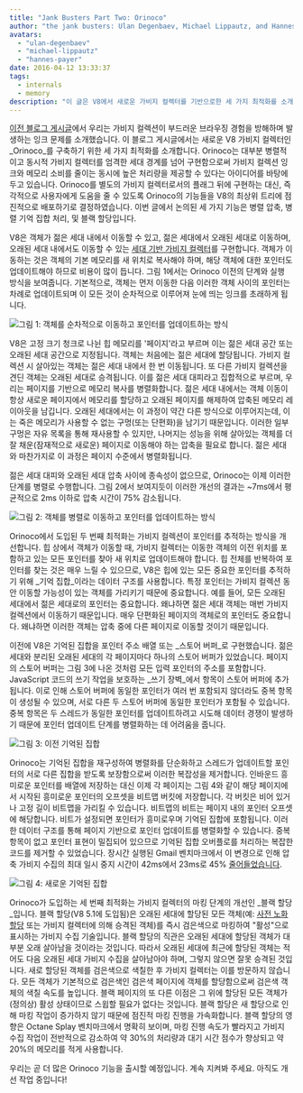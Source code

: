 ```yaml
---
title: "Jank Busters Part Two: Orinoco"
author: "the jank busters: Ulan Degenbaev, Michael Lippautz, and Hannes Payer"
avatars:
  - "ulan-degenbaev"
  - "michael-lippautz"
  - "hannes-payer"
date: 2016-04-12 13:33:37
tags:
  - internals
  - memory
description: "이 글은 V8에서 새로운 가비지 컬렉터를 기반으로한 세 가지 최적화를 소개합니다. 해당 코드는 Orinoco로 명명되었습니다."
---
```

[이전 블로그 게시글](/blog/jank-busters)에서 우리는 가비지 컬렉션이 부드러운 브라우징 경험을 방해하며 발생하는 잉크 문제를 소개했습니다. 이 블로그 게시글에서는 새로운 V8 가비지 컬렉터인 _Orinoco_를 구축하기 위한 세 가지 최적화를 소개합니다. Orinoco는 대부분 병렬적이고 동시적 가비지 컬렉터를 엄격한 세대 경계를 넘어 구현함으로써 가비지 컬렉션 잉크와 메모리 소비를 줄이는 동시에 높은 처리량을 제공할 수 있다는 아이디어를 바탕에 두고 있습니다. Orinoco를 별도의 가비지 컬렉터로서의 플래그 뒤에 구현하는 대신, 즉각적으로 사용자에게 도움을 줄 수 있도록 Orinoco의 기능들을 V8의 최상위 트리에 점진적으로 배포하기로 결정하였습니다. 이번 글에서 논의된 세 가지 기능은 병렬 압축, 병렬 기억 집합 처리, 및 블랙 할당입니다.

<!--truncate-->
V8은 객체가 젊은 세대 내에서 이동할 수 있고, 젊은 세대에서 오래된 세대로 이동하며, 오래된 세대 내에서도 이동할 수 있는 [세대 기반 가비지 컬렉터](https://en.wikipedia.org/wiki/Garbage_collection_(computer_science)#Generational)를 구현합니다. 객체가 이동하는 것은 객체의 기본 메모리를 새 위치로 복사해야 하며, 해당 객체에 대한 포인터도 업데이트해야 하므로 비용이 많이 듭니다. 그림 1에서는 Orinoco 이전의 단계와 실행 방식을 보여줍니다. 기본적으로, 객체는 먼저 이동한 다음 이러한 객체 사이의 포인터는 차례로 업데이트되며 이 모든 것이 순차적으로 이루어져 눈에 띄는 잉크를 초래하게 됩니다.

![그림 1: 객체를 순차적으로 이동하고 포인터를 업데이트하는 방식](/_img/orinoco/sequential.png)

V8은 고정 크기 청크로 나뉜 힙 메모리를 '페이지'라고 부르며 이는 젊은 세대 공간 또는 오래된 세대 공간으로 지정됩니다. 객체는 처음에는 젊은 세대에 할당됩니다. 가비지 컬렉션 시 살아있는 객체는 젊은 세대 내에서 한 번 이동됩니다. 또 다른 가비지 컬렉션을 견딘 객체는 오래된 세대로 승격됩니다. 이를 젊은 세대 대피라고 집합적으로 부르며, 우리는 페이지를 기반으로 메모리 복사를 병렬화합니다. 젊은 세대 내에서는 객체 이동이 항상 새로운 페이지에서 메모리를 할당하고 오래된 페이지를 해제하여 압축된 메모리 레이아웃을 남깁니다. 오래된 세대에서는 이 과정이 약간 다른 방식으로 이루어지는데, 이는 죽은 메모리가 사용할 수 없는 구멍(또는 단편화)을 남기기 때문입니다. 이러한 일부 구멍은 자유 목록을 통해 재사용할 수 있지만, 나머지는 성능을 위해 살아있는 객체를 더 잘 채운(잠재적으로 새로운) 페이지로 이동해야 하는 압축을 필요로 합니다. 젊은 세대와 마찬가지로 이 과정은 페이지 수준에서 병렬화됩니다.

젊은 세대 대피와 오래된 세대 압축 사이에 종속성이 없으므로, Orinoco는 이제 이러한 단계를 병렬로 수행합니다. 그림 2에서 보여지듯이 이러한 개선의 결과는 ~7ms에서 평균적으로 2ms 이하로 압축 시간이 75% 감소됩니다.

![그림 2: 객체를 병렬로 이동하고 포인터를 업데이트하는 방식](/_img/orinoco/parallel.png)

Orinoco에서 도입된 두 번째 최적화는 가비지 컬렉션이 포인터를 추적하는 방식을 개선합니다. 힙 상에서 객체가 이동할 때, 가비지 컬렉터는 이동한 객체의 이전 위치를 포함하고 있는 모든 포인터를 찾아 새 위치로 업데이트해야 합니다. 힙 전체를 반복하여 포인터를 찾는 것은 매우 느릴 수 있으므로, V8은 힙에 있는 모든 중요한 포인터를 추적하기 위해 _기억 집합_이라는 데이터 구조를 사용합니다. 특정 포인터는 가비지 컬렉션 동안 이동할 가능성이 있는 객체를 가리키기 때문에 중요합니다. 예를 들어, 모든 오래된 세대에서 젊은 세대로의 포인터는 중요합니다. 왜냐하면 젊은 세대 객체는 매번 가비지 컬렉션에서 이동하기 때문입니다. 매우 단편화된 페이지의 객체로의 포인터도 중요합니다. 왜냐하면 이러한 객체는 압축 중에 다른 페이지로 이동할 것이기 때문입니다.

이전에 V8은 기억된 집합을 포인터 주소 배열 또는 _스토어 버퍼_로 구현했습니다. 젊은 세대와 분리된 오래된 세대의 각 페이지마다 하나의 스토어 버퍼가 있었습니다. 페이지의 스토어 버퍼는 그림 3에 나온 것처럼 모든 입력 포인터의 주소를 포함합니다. JavaScript 코드의 쓰기 작업을 보호하는 _쓰기 장벽_에서 항목이 스토어 버퍼에 추가됩니다. 이로 인해 스토어 버퍼에 동일한 포인터가 여러 번 포함되지 않더라도 중복 항목이 생성될 수 있으며, 서로 다른 두 스토어 버퍼에 동일한 포인터가 포함될 수 있습니다. 중복 항목은 두 스레드가 동일한 포인터를 업데이트하려고 시도해 데이터 경쟁이 발생하기 때문에 포인터 업데이트 단계를 병렬화하는 데 어려움을 줍니다.

![그림 3: 이전 기억된 집합](/_img/orinoco/old-remembered-set.png)

Orinoco는 기억된 집합을 재구성하여 병렬화를 단순화하고 스레드가 업데이트할 포인터의 서로 다른 집합을 받도록 보장함으로써 이러한 복잡성을 제거합니다. 인바운드 흥미로운 포인터를 배열에 저장하는 대신 이제 각 페이지는 그림 4와 같이 해당 페이지에서 시작된 흥미로운 포인터의 오프셋을 비트맵 버킷에 저장합니다. 각 버킷은 비어 있거나 고정 길이 비트맵을 가리킬 수 있습니다. 비트맵의 비트는 페이지 내의 포인터 오프셋에 해당합니다. 비트가 설정되면 포인터가 흥미로우며 기억된 집합에 포함됩니다. 이러한 데이터 구조를 통해 페이지 기반으로 포인터 업데이트를 병렬화할 수 있습니다. 중복 항목이 없고 포인터 표현이 밀집되어 있으므로 기억된 집합 오버플로를 처리하는 복잡한 코드를 제거할 수 있었습니다. 장시간 실행된 Gmail 벤치마크에서 이 변경으로 인해 압축 가비지 수집의 최대 일시 중지 시간이 42ms에서 23ms로 45% [줄어들었습니다](https://drive.google.com/file/d/0BxRQ51WfVicyMk9nYUk5YVY1VjQ/view).

![그림 4: 새로운 기억된 집합](/_img/orinoco/new-remembered-set.png)

Orinoco가 도입하는 세 번째 최적화는 가비지 컬렉터의 마킹 단계의 개선인 _블랙 할당_입니다. 블랙 할당(V8 5.1에 도입됨)은 오래된 세대에 할당된 모든 객체(예: [사전 노화 할당](http://research.google.com/pubs/pub43823.html) 또는 가비지 컬렉터에 의해 승격된 객체)를 즉시 검은색으로 마킹하여 "활성"으로 표시하는 가비지 수집 기술입니다. 블랙 할당의 직관은 오래된 세대에 할당된 객체가 대부분 오래 살아남을 것이라는 것입니다. 따라서 오래된 세대에 최근에 할당된 객체는 적어도 다음 오래된 세대 가비지 수집을 살아남아야 하며, 그렇지 않으면 잘못 승격된 것입니다. 새로 할당된 객체를 검은색으로 색칠한 후 가비지 컬렉터는 이를 방문하지 않습니다. 모든 객체가 기본적으로 검은색인 검은색 페이지에 객체를 할당함으로써 검은색 객체의 색칠 속도를 높입니다. 블랙 페이지의 또 다른 이점은 그 위에 할당된 모든 객체가 (정의상) 활성 상태이므로 스윕할 필요가 없다는 것입니다. 블랙 할당은 새 할당으로 인해 마킹 작업이 증가하지 않기 때문에 점진적 마킹 진행을 가속화합니다. 블랙 할당의 영향은 Octane Splay 벤치마크에서 명확히 보이며, 마킹 진행 속도가 빨라지고 가비지 수집 작업이 전반적으로 감소하여 약 30%의 처리량과 대기 시간 점수가 향상되고 약 20%의 메모리를 적게 사용합니다.

우리는 곧 더 많은 Orinoco 기능을 출시할 예정입니다. 계속 지켜봐 주세요. 아직도 개선 작업 중입니다!
